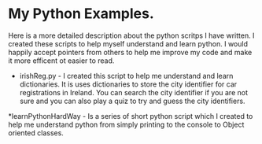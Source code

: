 # My Python Examples.
Here is a more detailed description about the python scritps I have written. I created these scripts to help myself understand and learn python. I would happily accept pointers from others to help me improve my code and make it more efficent ot easier to read. 

* irishReg.py - I created this script to help me understand and learn dictionaries. It is uses dictionaries to store the city identifier for car registrations in Ireland. You can search the city identifier if you are not sure and you can also play a quiz to try and guess the city identifiers.

*learnPythonHardWay - Is a series of short python script which I created to help me understand python from simply printing to the console to Object oriented classes.

